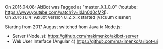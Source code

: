 On 2016.04.08: AkiBot was Tagged as "master_0_1_0_0" (Youtube: https://www.youtube.com/watch?v=ldJn0d0cMRI). <br/>
On 2016.11.14: AkiBot version 0_2_x_x started (vacuum cleaner) <br/>

Starting from 2017 August switched from Java to Node.js:
- Server (Node.js): https://github.com/makimenko/akibot-server
- Web User Interface (Angular 4) https://github.com/makimenko/akibot-ui
